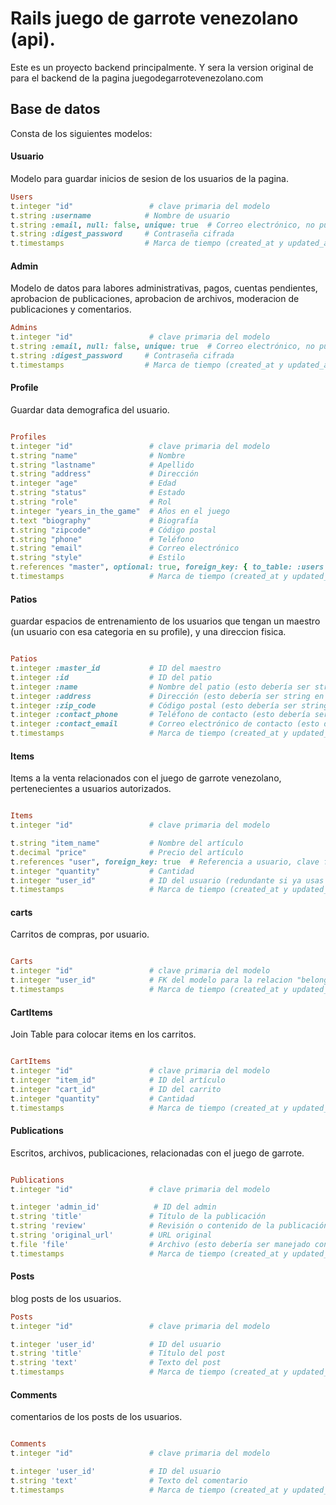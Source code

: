 # Rails juego de garrote venezolano (api).

Este es un proyecto backend principalmente. Y sera la version original de para el backend de la pagina juegodegarrotevenezolano.com

## Base de datos

Consta de los siguientes modelos:

#### Usuario

Modelo para guardar inicios de sesion de los usuarios de la pagina.

```ruby
Users
t.integer "id"                 # clave primaria del modelo
t.string :username            # Nombre de usuario
t.string :email, null: false, unique: true  # Correo electrónico, no puede ser nulo, único
t.string :digest_password     # Contraseña cifrada
t.timestamps                  # Marca de tiempo (created_at y updated_at)


```

#### Admin

Modelo de datos para labores administrativas, pagos, cuentas pendientes, aprobacion de publicaciones,
aprobacion de archivos, moderacion de publicaciones y comentarios.

```ruby
Admins
t.integer "id"                 # clave primaria del modelo
t.string :email, null: false, unique: true  # Correo electrónico, no puede ser nulo, único
t.string :digest_password     # Contraseña cifrada
t.timestamps                  # Marca de tiempo (created_at y updated_at)


```

#### Profile

Guardar data demografica del usuario.

```ruby

Profiles
t.integer "id"                 # clave primaria del modelo
t.string "name"                # Nombre
t.string "lastname"            # Apellido
t.string "address"             # Dirección
t.integer "age"                # Edad
t.string "status"              # Estado
t.string "role"                # Rol
t.integer "years_in_the_game"  # Años en el juego
t.text "biography"             # Biografía
t.string "zipcode"             # Código postal
t.string "phone"               # Teléfono
t.string "email"               # Correo electrónico
t.string "style"               # Estilo
t.references "master", optional: true, foreign_key: { to_table: :users }  # Referencia opcional a un usuario maestro
t.timestamps                   # Marca de tiempo (created_at y updated_at)


```

#### Patios

guardar espacios de entrenamiento de los usuarios que tengan un maestro (un usuario con esa categoria en su profile),
y una direccion fisica.

```ruby

Patios
t.integer :master_id           # ID del maestro
t.integer :id                  # ID del patio
t.integer :name                # Nombre del patio (esto debería ser string en vez de integer)
t.integer :address             # Dirección (esto debería ser string en vez de integer)
t.integer :zip_code            # Código postal (esto debería ser string en vez de integer)
t.integer :contact_phone       # Teléfono de contacto (esto debería ser string en vez de integer)
t.integer :contact_email       # Correo electrónico de contacto (esto debería ser string en vez de integer)
t.timestamps                   # Marca de tiempo (created_at y updated_at)

```

#### Items

Items a la venta relacionados con el juego de garrote venezolano, pertenecientes a usuarios autorizados.

```ruby

Items
t.integer "id"                 # clave primaria del modelo

t.string "item_name"           # Nombre del artículo
t.decimal "price"              # Precio del artículo
t.references "user", foreign_key: true  # Referencia a usuario, clave foránea
t.integer "quantity"           # Cantidad
t.integer "user_id"            # ID del usuario (redundante si ya usas `t.references "user"`)
t.timestamps                   # Marca de tiempo (created_at y updated_at)


```

#### carts

Carritos de compras, por usuario.

```ruby

Carts
t.integer "id"                 # clave primaria del modelo
t.integer "user_id"            # FK del modelo para la relacion "belongs_to"
t.timestamps                   # Marca de tiempo (created_at y updated_at)

```

#### CartItems

Join Table para colocar items en los carritos.

```ruby

CartItems
t.integer "id"                 # clave primaria del modelo
t.integer "item_id"            # ID del artículo
t.integer "cart_id"            # ID del carrito
t.integer "quantity"           # Cantidad
t.timestamps                   # Marca de tiempo (created_at y updated_at), con un pequeño error tipográfico en `timestampts`

```

#### Publications

Escritos, archivos, publicaciones, relacionadas con el juego de garrote.

```ruby

Publications
t.integer "id"                 # clave primaria del modelo

t.integer 'admin_id'            # ID del admin
t.string 'title'               # Título de la publicación
t.string 'review'              # Revisión o contenido de la publicación
t.string 'original_url'        # URL original
t.file 'file'                  # Archivo (esto debería ser manejado con Active Storage o Paperclip)
t.timestamps                   # Marca de tiempo (created_at y updated_at)


```

#### Posts

blog posts de los usuarios.

```ruby
Posts
t.integer "id"                 # clave primaria del modelo

t.integer 'user_id'            # ID del usuario
t.string 'title'               # Título del post
t.string 'text'                # Texto del post
t.timestamps                   # Marca de tiempo (created_at y updated_at)

```

#### Comments

comentarios de los posts de los usuarios.

```ruby

Comments
t.integer "id"                 # clave primaria del modelo

t.integer 'user_id'            # ID del usuario
t.string 'text'                # Texto del comentario
t.timestamps                   # Marca de tiempo (created_at y updated_at)

```

